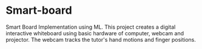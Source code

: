 # Smart-board
Smart Board Implementation using ML.
This project creates a digital interactive whiteboard using basic hardware of computer, webcam and projector. The webcam tracks the tutor's hand motions and finger positions.

